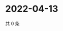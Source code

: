 # 2022-04-13

共 0 条

<!-- BEGIN WEIBO -->
<!-- 最后更新时间 Wed Apr 13 2022 16:25:45 GMT+0800 (China Standard Time) -->

<!-- END WEIBO -->
